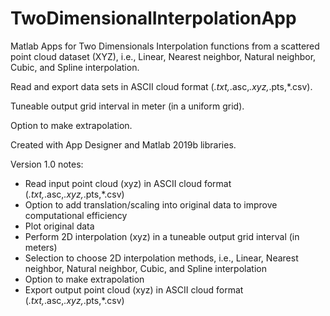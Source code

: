 # TwoDimensionalInterpolationApp
Matlab Apps for Two Dimensionals Interpolation functions from a scattered point cloud dataset (XYZ), i.e., Linear, Nearest neighbor, Natural neighbor, Cubic, and Spline interpolation.

Read and export data sets in ASCII cloud format (*.txt,*.asc,*.xyz,*.pts,*.csv).

Tuneable output grid interval in meter (in a uniform grid).

Option to make extrapolation.

Created with App Designer and Matlab 2019b libraries.

Version 1.0 notes:
- Read input point cloud (xyz) in ASCII cloud format (*.txt,*.asc,*.xyz,*.pts,*.csv)
- Option to add translation/scaling into original data to improve computational efficiency
- Plot original data
- Perform 2D interpolation (xyz) in a tuneable output grid interval (in meters)
- Selection to choose 2D interpolation methods, i.e., Linear, Nearest neighbor, Natural neighbor, Cubic, and Spline interpolation
- Option to make extrapolation
- Export output point cloud (xyz) in ASCII cloud format (*.txt,*.asc,*.xyz,*.pts,*.csv)